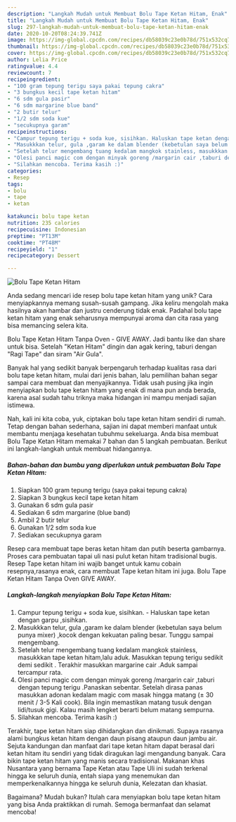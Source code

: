 ```yaml
---
description: "Langkah Mudah untuk Membuat Bolu Tape Ketan Hitam, Enak"
title: "Langkah Mudah untuk Membuat Bolu Tape Ketan Hitam, Enak"
slug: 297-langkah-mudah-untuk-membuat-bolu-tape-ketan-hitam-enak
date: 2020-10-20T08:24:39.741Z
image: https://img-global.cpcdn.com/recipes/db58039c23e0b78d/751x532cq70/bolu-tape-ketan-hitam-foto-resep-utama.jpg
thumbnail: https://img-global.cpcdn.com/recipes/db58039c23e0b78d/751x532cq70/bolu-tape-ketan-hitam-foto-resep-utama.jpg
cover: https://img-global.cpcdn.com/recipes/db58039c23e0b78d/751x532cq70/bolu-tape-ketan-hitam-foto-resep-utama.jpg
author: Lelia Price
ratingvalue: 4.4
reviewcount: 7
recipeingredient:
- "100 gram tepung terigu saya pakai tepung cakra"
- "3 bungkus kecil tape ketan hitam"
- "6 sdm gula pasir"
- "6 sdm margarine blue band"
- "2 butir telur"
- "1/2 sdm soda kue"
- "secukupnya garam"
recipeinstructions:
- "Campur tepung terigu + soda kue, sisihkan. Haluskan tape ketan dengan garpu ,sisihkan."
- "Masukkkan telur, gula ,garam ke dalam blender (kebetulan saya belum punya mixer) ,kocok dengan kekuatan paling besar. Tunggu sampai mengembang."
- "Setelah telur mengembang tuang kedalam mangkok stainless, masukkkan tape ketan hitam,lalu aduk. Masukkan tepung terigu sedikit demi sedikit . Terakhir masukkan margarine cair .Aduk sampai tercampur rata."
- "Olesi panci magic com dengan minyak goreng /margarin cair ,taburi dengan tepung terigu .Panaskan sebentar. Setelah dirasa panas masukkan adonan kedalam magic com masak hingga matang (± 30 menit / 3-5 Kali cook). Bila ingin memastikan matang tusuk dengan lidi/tusuk gigi. Kalau masih lengket berarti belum matang sempurna."
- "Silahkan mencoba. Terima kasih :)"
categories:
- Resep
tags:
- bolu
- tape
- ketan

katakunci: bolu tape ketan 
nutrition: 235 calories
recipecuisine: Indonesian
preptime: "PT13M"
cooktime: "PT48M"
recipeyield: "1"
recipecategory: Dessert

---
```



![Bolu Tape Ketan Hitam](https://img-global.cpcdn.com/recipes/db58039c23e0b78d/751x532cq70/bolu-tape-ketan-hitam-foto-resep-utama.jpg)

Anda sedang mencari ide resep bolu tape ketan hitam yang unik? Cara menyiapkannya memang susah-susah gampang. Jika keliru mengolah maka hasilnya akan hambar dan justru cenderung tidak enak. Padahal bolu tape ketan hitam yang enak seharusnya mempunyai aroma dan cita rasa yang bisa memancing selera kita.

Bolu Tape Ketan Hitam Tanpa Oven - GIVE AWAY. Jadi bantu like dan share untuk bisa. Setelah &#34;Ketan Hitam&#34; dingin dan agak kering, taburi dengan &#34;Ragi Tape&#34; dan siram &#34;Air Gula&#34;.

Banyak hal yang sedikit banyak berpengaruh terhadap kualitas rasa dari bolu tape ketan hitam, mulai dari jenis bahan, lalu pemilihan bahan segar sampai cara membuat dan menyajikannya. Tidak usah pusing jika ingin menyiapkan bolu tape ketan hitam yang enak di mana pun anda berada, karena asal sudah tahu triknya maka hidangan ini mampu menjadi sajian istimewa.


Nah, kali ini kita coba, yuk, ciptakan bolu tape ketan hitam sendiri di rumah. Tetap dengan bahan sederhana, sajian ini dapat memberi manfaat untuk membantu menjaga kesehatan tubuhmu sekeluarga. Anda bisa membuat Bolu Tape Ketan Hitam memakai 7 bahan dan 5 langkah pembuatan. Berikut ini langkah-langkah untuk membuat hidangannya.

<!--inarticleads1-->

##### Bahan-bahan dan bumbu yang diperlukan untuk pembuatan Bolu Tape Ketan Hitam:

1. Siapkan 100 gram tepung terigu (saya pakai tepung cakra)
1. Siapkan 3 bungkus kecil tape ketan hitam
1. Gunakan 6 sdm gula pasir
1. Sediakan 6 sdm margarine (blue band)
1. Ambil 2 butir telur
1. Gunakan 1/2 sdm soda kue
1. Sediakan secukupnya garam


Resep cara membuat tape beras ketan hitam dan putih beserta gambarnya. Proses cara pembuatan tapai uli nasi pulut ketan hitam tradisional bugis. Resep Tape ketan hitam ini wajib banget untuk kamu cobain resepnya,rasanya enak, cara membuat Tape ketan hitam ini juga. Bolu Tape Ketan Hitam Tanpa Oven GIVE AWAY. 

<!--inarticleads2-->

##### Langkah-langkah menyiapkan Bolu Tape Ketan Hitam:

1. Campur tepung terigu + soda kue, sisihkan. - Haluskan tape ketan dengan garpu ,sisihkan.
1. Masukkkan telur, gula ,garam ke dalam blender (kebetulan saya belum punya mixer) ,kocok dengan kekuatan paling besar. Tunggu sampai mengembang.
1. Setelah telur mengembang tuang kedalam mangkok stainless, masukkkan tape ketan hitam,lalu aduk. Masukkan tepung terigu sedikit demi sedikit . Terakhir masukkan margarine cair .Aduk sampai tercampur rata.
1. Olesi panci magic com dengan minyak goreng /margarin cair ,taburi dengan tepung terigu .Panaskan sebentar. Setelah dirasa panas masukkan adonan kedalam magic com masak hingga matang (± 30 menit / 3-5 Kali cook). Bila ingin memastikan matang tusuk dengan lidi/tusuk gigi. Kalau masih lengket berarti belum matang sempurna.
1. Silahkan mencoba. Terima kasih :)


Terakhir, tape ketan hitam siap dihidangkan dan dinikmati. Supaya rasanya alami bungkus ketan hitam dengan daun pisang ataupun daun jambu air. Sejuta kandungan dan manfaat dari tape ketan hitam dapat berasal dari ketan hitam itu sendiri yang tidak diragukan lagi mengandung banyak. Cara bikin tape ketan hitam yang manis secara tradisional. Makanan khas Nusantara yang bernama Tape Ketan atau Tape Uli ini sudah terkenal hingga ke seluruh dunia, entah siapa yang menemukan dan memperkenalkannya hingga ke seluruh dunia, Kelezatan dan khasiat. 

Bagaimana? Mudah bukan? Itulah cara menyiapkan bolu tape ketan hitam yang bisa Anda praktikkan di rumah. Semoga bermanfaat dan selamat mencoba!

